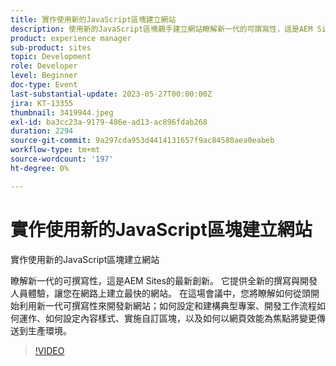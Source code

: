 ```yaml
---
title: 實作使用新的JavaScript區塊建立網站
description: 使用新的JavaScript區塊親手建立網站瞭解新一代的可撰寫性，這是AEM Sites的最新創新。 它提供全新的撰寫與開發人員體驗，讓您在網路上建立最快的網站。 在這場會議中，您將瞭解如何從頭開始利用新一代可撰寫性來開發新網站；如何設定和建構典型專案、開發工作流程如何運作、如何設定內容樣式、實施自訂區塊，以及如何以網頁效能為焦點將變更傳送到生產環境。
product: experience manager
sub-product: sites
topic: Development
role: Developer
level: Beginner
doc-type: Event
last-substantial-update: 2023-05-27T00:00:00Z
jira: KT-13355
thumbnail: 3419944.jpeg
exl-id: ba3cc23a-9179-486e-ad13-ac896fdab268
duration: 2294
source-git-commit: 9a297cda953d4414131657f9ac84580aea0eabeb
workflow-type: tm+mt
source-wordcount: '197'
ht-degree: 0%

---
```


# 實作使用新的JavaScript區塊建立網站

實作使用新的JavaScript區塊建立網站

瞭解新一代的可撰寫性，這是AEM Sites的最新創新。 它提供全新的撰寫與開發人員體驗，讓您在網路上建立最快的網站。 在這場會議中，您將瞭解如何從頭開始利用新一代可撰寫性來開發新網站；如何設定和建構典型專案、開發工作流程如何運作、如何設定內容樣式、實施自訂區塊，以及如何以網頁效能為焦點將變更傳送到生產環境。

>[!VIDEO](https://video.tv.adobe.com/v/3419944/?learn=on)
